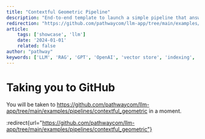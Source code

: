 ```yaml
---
title: "Contextful Geometric Pipeline"
description: "End-to-end template to launch a simple pipeline that answers questions based on documents in a given folder. To get the answer it sends increasingly more documents to the LLM chat until it can find an answer."
redirection: "https://github.com/pathwaycom/llm-app/tree/main/examples/pipelines/contextful_geometric"
article:
    tags: ['showcase', 'llm']
    date: '2024-01-01'
    related: false
author: "pathway"
keywords: ['LLM', 'RAG', 'GPT', 'OpenAI', 'vector store', 'indexing', 'geometric querying', 'adaptive RAG']
---
```


# Taking you to GitHub

You will be taken to https://github.com/pathwaycom/llm-app/tree/main/examples/pipelines/contextful_geometric in a moment.

:redirect{url="https://github.com/pathwaycom/llm-app/tree/main/examples/pipelines/contextful_geometric"}
